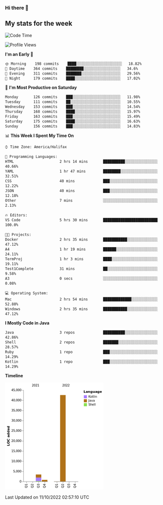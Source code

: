 ### Hi there 👋

## My stats for the week
<!--START_SECTION:waka-->
![Code Time](http://img.shields.io/badge/Code%20Time-407%20hrs%207%20mins-blue)

![Profile Views](http://img.shields.io/badge/Profile%20Views-0-blue)

**I'm an Early 🐤** 

```text
🌞 Morning    198 commits    ████░░░░░░░░░░░░░░░░░░░░░   18.82% 
🌆 Daytime    364 commits    ████████░░░░░░░░░░░░░░░░░   34.6% 
🌃 Evening    311 commits    ███████░░░░░░░░░░░░░░░░░░   29.56% 
🌙 Night      179 commits    ████░░░░░░░░░░░░░░░░░░░░░   17.02%

```
📅 **I'm Most Productive on Saturday** 

```text
Monday       126 commits    ███░░░░░░░░░░░░░░░░░░░░░░   11.98% 
Tuesday      111 commits    ██░░░░░░░░░░░░░░░░░░░░░░░   10.55% 
Wednesday    153 commits    ███░░░░░░░░░░░░░░░░░░░░░░   14.54% 
Thursday     168 commits    ████░░░░░░░░░░░░░░░░░░░░░   15.97% 
Friday       163 commits    ███░░░░░░░░░░░░░░░░░░░░░░   15.49% 
Saturday     175 commits    ████░░░░░░░░░░░░░░░░░░░░░   16.63% 
Sunday       156 commits    ███░░░░░░░░░░░░░░░░░░░░░░   14.83%

```


📊 **This Week I Spent My Time On** 

```text
⌚︎ Time Zone: America/Halifax

💬 Programming Languages: 
HTML                     2 hrs 14 mins       ██████████░░░░░░░░░░░░░░░   40.66% 
YAML                     1 hr 47 mins        ████████░░░░░░░░░░░░░░░░░   32.51% 
CSS                      40 mins             ███░░░░░░░░░░░░░░░░░░░░░░   12.22% 
JSON                     40 mins             ███░░░░░░░░░░░░░░░░░░░░░░   12.18% 
Other                    7 mins              ░░░░░░░░░░░░░░░░░░░░░░░░░   2.13%

🔥 Editors: 
VS Code                  5 hrs 30 mins       █████████████████████████   100.0%

🐱‍💻 Projects: 
Docker                   2 hrs 35 mins       ███████████░░░░░░░░░░░░░░   47.12% 
A4                       1 hr 19 mins        ██████░░░░░░░░░░░░░░░░░░░   24.11% 
TermProj                 1 hr 3 mins         ████░░░░░░░░░░░░░░░░░░░░░   19.11% 
Test1Complete            31 mins             ██░░░░░░░░░░░░░░░░░░░░░░░   9.58% 
A3                       0 secs              ░░░░░░░░░░░░░░░░░░░░░░░░░   0.08%

💻 Operating System: 
Mac                      2 hrs 54 mins       █████████████░░░░░░░░░░░░   52.88% 
Windows                  2 hrs 35 mins       ███████████░░░░░░░░░░░░░░   47.12%

```

**I Mostly Code in Java** 

```text
Java                     3 repos             ██████████░░░░░░░░░░░░░░░   42.86% 
Shell                    2 repos             ███████░░░░░░░░░░░░░░░░░░   28.57% 
Ruby                     1 repo              ███░░░░░░░░░░░░░░░░░░░░░░   14.29% 
Kotlin                   1 repo              ███░░░░░░░░░░░░░░░░░░░░░░   14.29%

```


**Timeline**

![Chart not found](https://raw.githubusercontent.com/lyndseyy/lyndseyy/main/charts/bar_graph.png) 


 Last Updated on 11/10/2022 02:57:10 UTC
<!--END_SECTION:waka-->